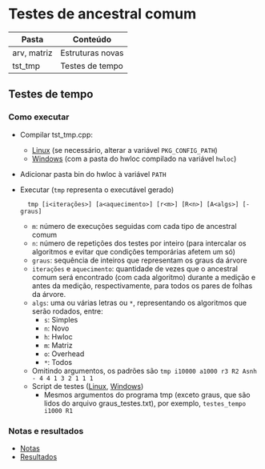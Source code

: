 # Testes de ancestral comum

Pasta | Conteúdo
----- | --------
arv, matriz | Estruturas novas
tst_tmp | Testes de tempo

## Testes de tempo

### Como executar

- Compilar tst_tmp.cpp:
  - [Linux](comptmp.sh) (se necessário, alterar a variável `PKG_CONFIG_PATH`)
  - [Windows](comptmp.bat) (com a pasta do hwloc compilado na variável `hwloc`)
- Adicionar pasta bin do hwloc à variável `PATH`
- Executar (`tmp` representa o executável gerado)

        tmp [i<iterações>] [a<aquecimento>] [r<m>] [R<n>] [A<algs>] [- graus]

  - `m`: número de execuções seguidas com cada tipo de ancestral comum
  - `n`: número de repetições dos testes por inteiro (para intercalar
    os algoritmos e evitar que condições temporárias afetem um só)
  - `graus`: sequência de inteiros que representam os graus da árvore
  - `iterações` e `aquecimento`: quantidade de vezes que o ancestral comum
    será encontrado (com cada algoritmo) durante a medição e antes da medição,
    respectivamente, para todos os pares de folhas da árvore.
  - `algs`: uma ou várias letras ou `*`, representando os algoritmos que serão
    rodados, entre:
    - `s`: Simples
    - `n`: Novo
    - `h`: Hwloc
    - `m`: Matriz
    - `o`: Overhead
    - `*`: Todos
  - Omitindo argumentos, os padrões são `tmp i10000 a1000 r3 R2 Asnh - 4 4 1 3 2 1 1 1`
  - Script de testes ([Linux](testes_tempo.sh), [Windows](testes_tempo.bat))
    - Mesmos argumentos do programa tmp (exceto graus, que são lidos do arquivo
      graus_testes.txt), por exemplo, `testes_tempo i1000 R1`

### Notas e resultados

- [Notas](Notas.md)
- [Resultados](Resultados.txt)
